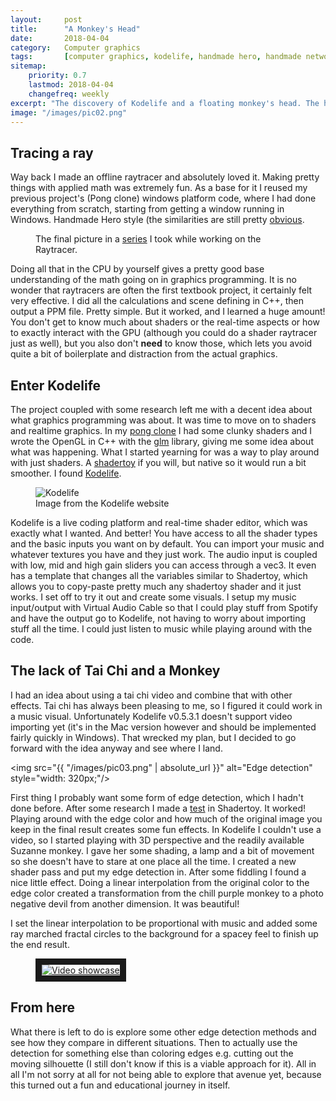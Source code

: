```yaml
---
layout:     post
title:      "A Monkey's Head"
date:       2018-04-04
category:   Computer graphics
tags:       [computer graphics, kodelife, handmade hero, handmade network, shadertoy]
sitemap:
    priority: 0.7
    lastmod: 2018-04-04
    changefreq: weekly
excerpt: "The discovery of Kodelife and a floating monkey's head. The head of a monkey. Suzanne. She has a name."
image: "/images/pic02.png"
---
```


## Tracing a ray
Way back I made an offline raytracer and absolutely loved it. Making pretty things with applied math was
extremely fun. As a base for it I reused my previous project's (Pong clone) windows platform code, where I had done everything from
scratch, starting from getting a window running in Windows. Handmade Hero style (the similarities are still
pretty [obvious](https://github.com/schme/KoomGL/blob/master/src/win_platform.cpp).

<figure class="image right">
    <img src="https://i.imgur.com/Wn2w2GA.png" alt="" />
    <figcaption>The final picture in a <a href="https://imgur.com/a/WPOrt/">series</a> I took while working on the Raytracer.</figcaption>
</figure>

Doing all that in the CPU by yourself gives a pretty good base understanding of the math going on in graphics programming.
It is no wonder that raytracers are often the first textbook project, it certainly felt very effective.
I did all the calculations and scene defining in C++, then output a PPM file. Pretty simple. But it worked, and I learned
a huge amount! You don't get to know much about shaders or the real-time aspects or how to exactly interact with the GPU
(although you could do a shader raytracer just as well), but you also don't **need** to know those, which lets you avoid quite a bit of
boilerplate and distraction from the actual graphics.

## Enter Kodelife

The project coupled with some research left me with a decent idea about what graphics programming was about. It was time to move on to
shaders and realtime graphics. In my [pong clone](https://www.youtube.com/watch?v=GmkdIcI93SM&t=4s) I had some clunky
shaders and I wrote the OpenGL in C++ with the [glm](https://glm.g-truc.net/0.9.8/index.html) library, giving me some idea about what
was happening. What I started yearning for was a way to play around with just shaders. A [shadertoy](https://www.shadertoy.com) if you will,
but native so it would run a bit smoother. I found [Kodelife](https://hexler.net/software/kodelife).

<figure class="image left">
    <img src="https://hexler.net/gfx/_software/kodelife-screens-06.png" alt="Kodelife" />
    <figcaption>Image from the Kodelife website</figcaption>
</figure>

Kodelife is a live coding platform and real-time shader editor, which was exactly what I wanted. And better! You have access to all the
shader types and the basic inputs you want on by default. You can import your music and whatever textures you have and they just work.
The audio input is coupled with low, mid and high gain sliders you can access through a vec3. It even has a template that changes all the variables
similar to Shadertoy, which allows you to copy-paste pretty much any shadertoy shader and it just works. I set off to try it out and create some
visuals. I setup my music input/output with Virtual Audio Cable so that I could play stuff from Spotify and have the output go to Kodelife,
not having to worry about importing stuff all the time. I could just listen to music while playing around with the code.

## The lack of Tai Chi and a Monkey

I had an idea about using a tai chi video and combine that with other effects. Tai chi has always been pleasing to me, so I figured it could work
in a music visual. Unfortunately Kodelife v0.5.3.1 doesn't support video importing yet (it's in the Mac version however and
should be implemented fairly quickly in Windows). That wrecked my plan, but I decided to go forward with the idea anyway and see where I land.

<span class="image right"><img src="{{ "/images/pic03.png" | absolute_url }}" alt="Edge detection" style="width: 320px;"/></span>

First thing I probably want some form of edge detection, which I hadn't done before. After some research I made a [test](https://www.shadertoy.com/view/XsVyWW)
in Shadertoy. It worked! Playing around with the edge color and how much of the original image you keep in the final result creates some fun effects.
In Kodelife I couldn't use a video, so I started playing with 3D perspective and the readily available Suzanne monkey. I gave her some shading, a lamp
and a bit of movement so she doesn't have to stare at one place all the time. I created a new shader pass and put my edge detection in. After some fiddling
I found a nice little effect. Doing a linear interpolation from the original color to the edge color created a transformation from the chill purple monkey
to a photo negative devil from another dimension. It was beautiful!

I set the linear interpolation to be proportional with music and added some ray marched fractal circles to the background for a spacey feel to finish up the end result.

<figure class="image video_link">
    <a href="https://www.youtube.com/watch?feature=player_embedded&v=FNkV6vaQMEk" target="_blank">
    <img class="video_link" src="https://img.youtube.com/vi/FNkV6vaQMEk/0.jpg" alt="Video showcase" border="10" />
    </a>
</figure>


## From here

What there is left to do is explore some other edge detection methods and see how they compare in different situations. Then to actually use the
detection for something else than coloring edges e.g. cutting out the moving silhouette (I still don't know if this is a viable approach for it).
All in all I'm not sorry at all for not being able to explore that avenue yet, because this turned out a fun and educational journey in itself.
